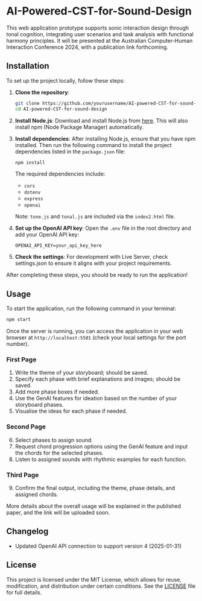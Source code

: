 # AI-Powered-CST-for-Sound-Design


This web application prototype supports sonic interaction design through tonal cognition, integrating user scenarios and task analysis with functional harmony principles. It will be presented at the Australian Computer-Human Interaction Conference 2024, with a publication link forthcoming.


## Installation

To set up the project locally, follow these steps:


1. **Clone the repository**:
   ```bash
   git clone https://github.com/yourusername/AI-powered-CST-for-sound-design.git
   cd AI-powered-CST-for-sound-design
   ```


2. **Install Node.js**:
   Download and install Node.js from [here](https://nodejs.org/). This will also install npm (Node Package Manager) automatically.


3. **Install dependencies**:
   After installing Node.js, ensure that you have npm installed. Then run the following command to install the project dependencies listed in the `package.json` file:
   ```bash
   npm install
   ```


   The required dependencies include:
   - `cors`
   - `dotenv`
   - `express`
   - `openai`


   Note: `tone.js` and `tonal.js` are included via the `index2.html` file. 


4. **Set up the OpenAI API key**:
   Open the `.env` file in the root directory and add your OpenAI API key:
   ```
   OPENAI_API_KEY=your_api_key_here
   ```


5. **Check the settings**:
   For development with Live Server, check settings.json to ensure it aligns with your project requirements.


After completing these steps, you should be ready to run the application!


## Usage


To start the application, run the following command in your terminal:


```bash
npm start
```


Once the server is running, you can access the application in your web browser at `http://localhost:5501` (check your local settings for the port number).


### First Page
1. Write the theme of your storyboard; should be saved.
2. Specify each phase with brief explanations and images; should be saved.
3. Add more phase boxes if needed.
4. Use the GenAI features for ideation based on the number of your storyboard phases.
5. Visualise the ideas for each phase if needed.


### Second Page
6. Select phases to assign sound.
7. Request chord progression options using the GenAI feature and input the chords for the selected phases.
8. Listen to assigned sounds with rhythmic examples for each function.


### Third Page
9. Confirm the final output, including the theme, phase details, and assigned chords.


More details about the overall usage will be explained in the published paper, and the link will be uploaded soon.


## Changelog
- Updated OpenAI API connection to support version 4 (2025-01-31)


## License


This project is licensed under the MIT License, which allows for reuse, modification, and distribution under certain conditions. See the [LICENSE](LICENSE) file for full details.
